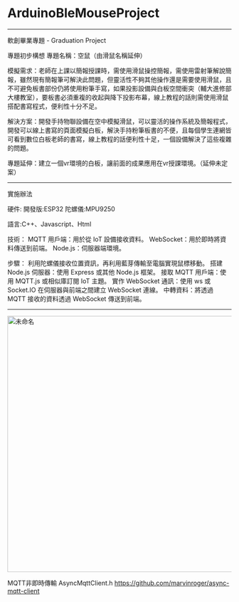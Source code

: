 # ArduinoBleMouseProject

------------------------------------------------------------------------------------------------------------------------------------------------------
軟創畢業專題 - Graduation Project

專題初步構想
專題名稱：空鼠（由滑鼠名稱延伸）

模擬需求：老師在上課以簡報授課時，需使用滑鼠操控簡報，需使用雷射筆解說簡報，雖然現有簡報筆可解決此問題，但靈活性不夠其他操作還是需要使用滑鼠，且不可避免板書部份仍將使用粉筆手寫，如果投影設備與白板空間衝突（輔大進修部大樓教室），要板書必須重複的收起與降下投影布幕，線上教程的話則需使用滑鼠搭配書寫程式，便利性十分不足。

解決方案：開發手持物聯設備在空中模擬滑鼠，可以靈活的操作系統及簡報程式，開發可以線上書寫的頁面模擬白板，解決手持粉筆板書的不便，且每個學生連網皆可看到數位白板老師的書寫，線上教程的話便利性十足，一個設備解決了這些複雜的問題。

專題延伸：建立一個vr環境的白板，讓前面的成果應用在vr授課環境。（延伸未定案）

-------------------------------------------------------------------------------------------------------------------------------------------------------------
實施辦法

硬件:
開發版:ESP32
陀螺儀:MPU9250

語言:C++、Javascript、Html

技術：
MQTT 用戶端：用於從 IoT 設備接收資料。
WebSocket：用於即時將資料傳送到前端。
Node.js：伺服器端環境。

步驟：
利用陀螺儀接收位置資訊，再利用藍芽傳輸至電腦實現鼠標移動。
搭建 Node.js 伺服器：使用 Express 或其他 Node.js 框架。
接取 MQTT 用戶端：使用 MQTT.js 或相似庫訂閱 IoT 主題。
實作 WebSocket 通訊：使用 ws 或 Socket.IO 在伺服器與前端之間建立 WebSocket 連線。
中轉資料：將透過 MQTT 接收的資料透過 WebSocket 傳送到前端。

----------------------------------------------------------------------------------------------------------------------------------------------------------------
<img width="576" alt="未命名" src="https://github.com/511172176/ArduinoBleMouseProject/assets/151836005/81698cc7-fe0c-4499-b595-df9946b96099">

MQTT非即時傳輸 AsyncMqttClient.h https://github.com/marvinroger/async-mqtt-client
